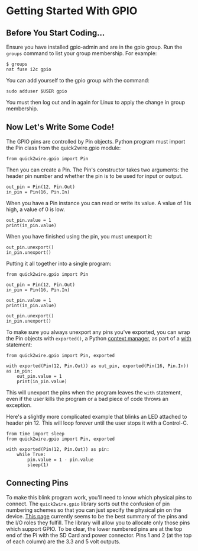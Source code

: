 Getting Started With GPIO
=========================


Before You Start Coding...
--------------------------

Ensure you have installed gpio-admin and are in the gpio group.  Run
the `groups` command to list your group membership. For example:

    $ groups
    nat fuse i2c gpio

You can add yourself to the gpio group with the command:

    sudo adduser $USER gpio

You must then log out and in again for Linux to apply the change in
group membership.


Now Let's Write Some Code!
--------------------------

The GPIO pins are controlled by Pin objects. Python program must
import the Pin class from the quick2wire.gpio module:

    from quick2wire.gpio import Pin

Then you can create a Pin. The Pin's constructor takes two arguments:
the header pin number and whether the pin is to be used for input or
output.

    out_pin = Pin(12, Pin.Out)
    in_pin = Pin(16, Pin.In)

When you have a Pin instance you can read or write its value.  A value
of 1 is high, a value of 0 is low.
   
    out_pin.value = 1
    print(in_pin.value)

When you have finished using the pin, you must unexport it:

    out_pin.unexport()
    in_pin.unexport()

Putting it all together into a single program:

    from quick2wire.gpio import Pin
    
    out_pin = Pin(12, Pin.Out)
    in_pin = Pin(16, Pin.In)
    
    out_pin.value = 1
    print(in_pin.value)
    
    out_pin.unexport()
    in_pin.unexport()

To make sure you always unexport any pins you've exported, you can wrap the Pin objects
with `exported()`, a Python [context manager](http://docs.python.org/reference/datamodel.html#context-managers),
as part of a [with](http://docs.python.org/reference/compound_stmts.html#with) statement:

    from quick2wire.gpio import Pin, exported

    with exported(Pin(12, Pin.Out)) as out_pin, exported(Pin(16, Pin.In)) as in_pin:
        out_pin.value = 1
    	print(in_pin.value)

This will unexport the pins when the program leaves the `with` statement, even 
if the user kills the program or a bad piece of code throws an exception.

Here's a slightly more complicated example that blinks an LED attached to header pin 12. This will 
loop forever until the user stops it with a Control-C.

    from time import sleep
    from quick2wire.gpio import Pin, exported
    
    with exported(Pin(12, Pin.Out)) as pin:
        while True:
            pin.value = 1 - pin.value
            sleep(1)

Connecting Pins
---------------

To make this blink program work, you'll need to know which physical pins to connect. The 
`quick2wire.gpio` library sorts out the confusion of pin numbering schemes so that you can
just specify the physical pin on the device. [This page](http://elinux.org/Rpi_Low-level_peripherals) 
currently seems to be the best summary of the pins and the I/O roles they fulfill. The library
will allow you to allocate only those pins which support GPIO. To be clear, the lower numbered
pins are at the top end of the Pi with the SD Card and power connector. Pins 1 and 2 (at the top of 
each column) are the 3.3 and 5 volt outputs.